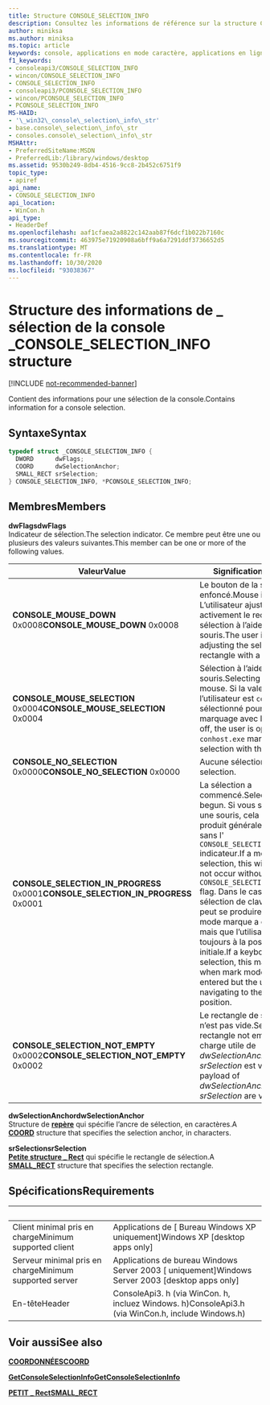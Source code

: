 ```yaml
---
title: Structure CONSOLE_SELECTION_INFO
description: Consultez les informations de référence sur la structure CONSOLE_SELECTION_INFO, qui contient des informations pour une sélection de la console.
author: miniksa
ms.author: miniksa
ms.topic: article
keywords: console, applications en mode caractère, applications en ligne de commande, applications de terminal, API console
f1_keywords:
- consoleapi3/CONSOLE_SELECTION_INFO
- wincon/CONSOLE_SELECTION_INFO
- CONSOLE_SELECTION_INFO
- consoleapi3/PCONSOLE_SELECTION_INFO
- wincon/PCONSOLE_SELECTION_INFO
- PCONSOLE_SELECTION_INFO
MS-HAID:
- '\_win32\_console\_selection\_info\_str'
- base.console\_selection\_info\_str
- consoles.console\_selection\_info\_str
MSHAttr:
- PreferredSiteName:MSDN
- PreferredLib:/library/windows/desktop
ms.assetid: 9530b249-8db4-4516-9cc8-2b452c6751f9
topic_type:
- apiref
api_name:
- CONSOLE_SELECTION_INFO
api_location:
- WinCon.h
api_type:
- HeaderDef
ms.openlocfilehash: aaf1cfaea2a8822c142aab87f6dcf1b022b7160c
ms.sourcegitcommit: 463975e71920908a6bff9a6a7291ddf3736652d5
ms.translationtype: MT
ms.contentlocale: fr-FR
ms.lasthandoff: 10/30/2020
ms.locfileid: "93038367"
---
```

# <a name="console_selection_info-structure"></a><span data-ttu-id="873fe-104">Structure des informations de \_ sélection de la console \_</span><span class="sxs-lookup"><span data-stu-id="873fe-104">CONSOLE\_SELECTION\_INFO structure</span></span>

[!INCLUDE [not-recommended-banner](./includes/not-recommended-banner.md)]

<span data-ttu-id="873fe-105">Contient des informations pour une sélection de la console.</span><span class="sxs-lookup"><span data-stu-id="873fe-105">Contains information for a console selection.</span></span>

## <a name="syntax"></a><span data-ttu-id="873fe-106">Syntaxe</span><span class="sxs-lookup"><span data-stu-id="873fe-106">Syntax</span></span>

```C
typedef struct _CONSOLE_SELECTION_INFO {
  DWORD      dwFlags;
  COORD      dwSelectionAnchor;
  SMALL_RECT srSelection;
} CONSOLE_SELECTION_INFO, *PCONSOLE_SELECTION_INFO;
```

## <a name="members"></a><span data-ttu-id="873fe-107">Membres</span><span class="sxs-lookup"><span data-stu-id="873fe-107">Members</span></span>

<span data-ttu-id="873fe-108">**dwFlags**</span><span class="sxs-lookup"><span data-stu-id="873fe-108">**dwFlags**</span></span>  
<span data-ttu-id="873fe-109">Indicateur de sélection.</span><span class="sxs-lookup"><span data-stu-id="873fe-109">The selection indicator.</span></span> <span data-ttu-id="873fe-110">Ce membre peut être une ou plusieurs des valeurs suivantes.</span><span class="sxs-lookup"><span data-stu-id="873fe-110">This member can be one or more of the following values.</span></span>

| <span data-ttu-id="873fe-111">Valeur</span><span class="sxs-lookup"><span data-stu-id="873fe-111">Value</span></span> | <span data-ttu-id="873fe-112">Signification</span><span class="sxs-lookup"><span data-stu-id="873fe-112">Meaning</span></span> |
|-|-|
| <span data-ttu-id="873fe-113">**CONSOLE_MOUSE_DOWN** 0x0008</span><span class="sxs-lookup"><span data-stu-id="873fe-113">**CONSOLE_MOUSE_DOWN** 0x0008</span></span> | <span data-ttu-id="873fe-114">Le bouton de la souris est enfoncé.</span><span class="sxs-lookup"><span data-stu-id="873fe-114">Mouse is down.</span></span> <span data-ttu-id="873fe-115">L’utilisateur ajuste activement le rectangle de sélection à l’aide d’une souris.</span><span class="sxs-lookup"><span data-stu-id="873fe-115">The user is actively adjusting the selection rectangle with a mouse.</span></span> |
| <span data-ttu-id="873fe-116">**CONSOLE_MOUSE_SELECTION** 0x0004</span><span class="sxs-lookup"><span data-stu-id="873fe-116">**CONSOLE_MOUSE_SELECTION** 0x0004</span></span> | <span data-ttu-id="873fe-117">Sélection à l’aide de la souris.</span><span class="sxs-lookup"><span data-stu-id="873fe-117">Selecting with the mouse.</span></span> <span data-ttu-id="873fe-118">Si la valeur est OFF, l’utilisateur est `conhost.exe` sélectionné pour le mode de marquage avec le clavier.</span><span class="sxs-lookup"><span data-stu-id="873fe-118">If off, the user is operating `conhost.exe` mark mode selection with the keyboard.</span></span> |
| <span data-ttu-id="873fe-119">**CONSOLE_NO_SELECTION** 0x0000</span><span class="sxs-lookup"><span data-stu-id="873fe-119">**CONSOLE_NO_SELECTION** 0x0000</span></span> | <span data-ttu-id="873fe-120">Aucune sélection.</span><span class="sxs-lookup"><span data-stu-id="873fe-120">No selection.</span></span> |
| <span data-ttu-id="873fe-121">**CONSOLE_SELECTION_IN_PROGRESS** 0x0001</span><span class="sxs-lookup"><span data-stu-id="873fe-121">**CONSOLE_SELECTION_IN_PROGRESS** 0x0001</span></span> | <span data-ttu-id="873fe-122">La sélection a commencé.</span><span class="sxs-lookup"><span data-stu-id="873fe-122">Selection has begun.</span></span> <span data-ttu-id="873fe-123">Si vous sélectionnez une souris, cela ne se produit généralement pas sans l' `CONSOLE_SELECTION_NOT_EMPTY` indicateur.</span><span class="sxs-lookup"><span data-stu-id="873fe-123">If a mouse selection, this will typically not occur without the `CONSOLE_SELECTION_NOT_EMPTY` flag.</span></span> <span data-ttu-id="873fe-124">Dans le cas d’une sélection de clavier, cela peut se produire lorsque le mode marque a été entré, mais que l’utilisateur accède toujours à la position initiale.</span><span class="sxs-lookup"><span data-stu-id="873fe-124">If a keyboard selection, this may occur when mark mode has been entered but the user is still navigating to the initial position.</span></span> |
| <span data-ttu-id="873fe-125">**CONSOLE_SELECTION_NOT_EMPTY** 0x0002</span><span class="sxs-lookup"><span data-stu-id="873fe-125">**CONSOLE_SELECTION_NOT_EMPTY** 0x0002</span></span> | <span data-ttu-id="873fe-126">Le rectangle de sélection n’est pas vide.</span><span class="sxs-lookup"><span data-stu-id="873fe-126">Selection rectangle not empty.</span></span> <span data-ttu-id="873fe-127">La charge utile de *dwSelectionAnchor* et *srSelection* est valide.</span><span class="sxs-lookup"><span data-stu-id="873fe-127">The payload of *dwSelectionAnchor* and *srSelection* are valid.</span></span>  |

<span data-ttu-id="873fe-128">**dwSelectionAnchor**</span><span class="sxs-lookup"><span data-stu-id="873fe-128">**dwSelectionAnchor**</span></span>  
<span data-ttu-id="873fe-129">Structure de [**repère**](coord-str.md) qui spécifie l’ancre de sélection, en caractères.</span><span class="sxs-lookup"><span data-stu-id="873fe-129">A [**COORD**](coord-str.md) structure that specifies the selection anchor, in characters.</span></span>

<span data-ttu-id="873fe-130">**srSelection**</span><span class="sxs-lookup"><span data-stu-id="873fe-130">**srSelection**</span></span>  
<span data-ttu-id="873fe-131">[**Petite structure \_ Rect**](small-rect-str.md) qui spécifie le rectangle de sélection.</span><span class="sxs-lookup"><span data-stu-id="873fe-131">A [**SMALL\_RECT**](small-rect-str.md) structure that specifies the selection rectangle.</span></span>

## <a name="requirements"></a><span data-ttu-id="873fe-132">Spécifications</span><span class="sxs-lookup"><span data-stu-id="873fe-132">Requirements</span></span>

| &nbsp; | &nbsp; |
|-|-|
| <span data-ttu-id="873fe-133">Client minimal pris en charge</span><span class="sxs-lookup"><span data-stu-id="873fe-133">Minimum supported client</span></span> | <span data-ttu-id="873fe-134">Applications de \[ Bureau Windows XP uniquement\]</span><span class="sxs-lookup"><span data-stu-id="873fe-134">Windows XP \[desktop apps only\]</span></span> |
| <span data-ttu-id="873fe-135">Serveur minimal pris en charge</span><span class="sxs-lookup"><span data-stu-id="873fe-135">Minimum supported server</span></span> | <span data-ttu-id="873fe-136">Applications de bureau Windows Server 2003 \[ uniquement\]</span><span class="sxs-lookup"><span data-stu-id="873fe-136">Windows Server 2003 \[desktop apps only\]</span></span> |
| <span data-ttu-id="873fe-137">En-tête</span><span class="sxs-lookup"><span data-stu-id="873fe-137">Header</span></span> | <span data-ttu-id="873fe-138">ConsoleApi3. h (via WinCon. h, incluez Windows. h)</span><span class="sxs-lookup"><span data-stu-id="873fe-138">ConsoleApi3.h (via WinCon.h, include Windows.h)</span></span> |

## <a name="see-also"></a><span data-ttu-id="873fe-139">Voir aussi</span><span class="sxs-lookup"><span data-stu-id="873fe-139">See also</span></span>

[<span data-ttu-id="873fe-140">**COORDONNÉES**</span><span class="sxs-lookup"><span data-stu-id="873fe-140">**COORD**</span></span>](coord-str.md)

[<span data-ttu-id="873fe-141">**GetConsoleSelectionInfo**</span><span class="sxs-lookup"><span data-stu-id="873fe-141">**GetConsoleSelectionInfo**</span></span>](getconsoleselectioninfo.md)

[<span data-ttu-id="873fe-142">**PETIT \_ Rect**</span><span class="sxs-lookup"><span data-stu-id="873fe-142">**SMALL\_RECT**</span></span>](small-rect-str.md)

